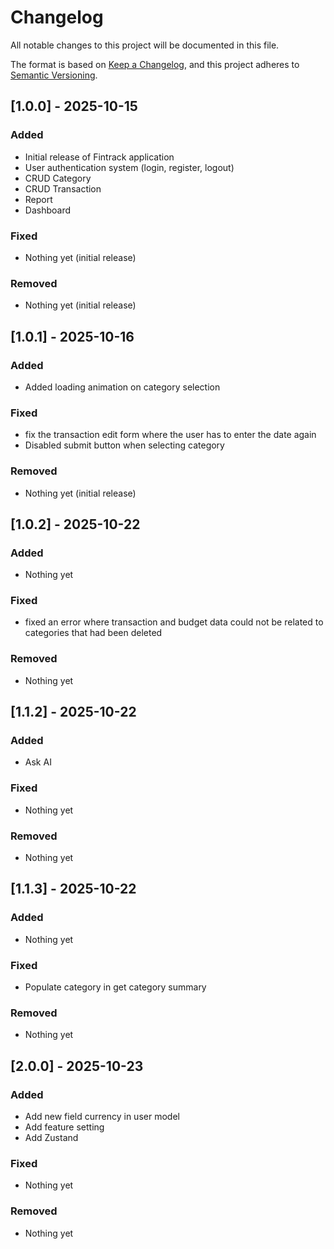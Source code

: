 # Changelog

All notable changes to this project will be documented in this file.

The format is based on [Keep a Changelog](https://keepachangelog.com/en/1.0.0/),
and this project adheres to [Semantic Versioning](https://semver.org/spec/v2.0.0.html).

## [1.0.0] - 2025-10-15

### Added

- Initial release of Fintrack application
- User authentication system (login, register, logout)
- CRUD Category
- CRUD Transaction
- Report
- Dashboard

### Fixed

- Nothing yet (initial release)

### Removed

- Nothing yet (initial release)

## [1.0.1] - 2025-10-16

### Added

- Added loading animation on category selection

### Fixed

- fix the transaction edit form where the user has to enter the date again
- Disabled submit button when selecting category

### Removed

- Nothing yet (initial release)

## [1.0.2] - 2025-10-22

### Added

- Nothing yet

### Fixed

- fixed an error where transaction and budget data could not be related to categories that had been deleted

### Removed

- Nothing yet

## [1.1.2] - 2025-10-22

### Added

- Ask AI

### Fixed

- Nothing yet

### Removed

- Nothing yet

## [1.1.3] - 2025-10-22

### Added

- Nothing yet

### Fixed

- Populate category in get category summary

### Removed

- Nothing yet

## [2.0.0] - 2025-10-23

### Added

- Add new field currency in user model
- Add feature setting
- Add Zustand

### Fixed

- Nothing yet

### Removed

- Nothing yet

